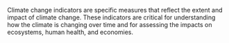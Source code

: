 Climate change indicators are specific measures that reflect the extent and impact of climate change. These indicators are critical for understanding how the climate is changing over time and for assessing the impacts on ecosystems, human health, and economies. 

